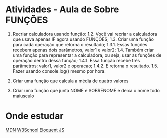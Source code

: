 # Atividades - Aula de Sobre FUNÇÕES

1. Recriar calculadora usando função:
  1.2. Você vai recriar a calculadora que usava apenas IF agora usando FUNÇÕES;
  1.3. Criar uma função para cada operação que retorna o resultado;
    1.3.1. Essas funções recebem apenas dois parâmetros, valor1 e valor2;
  1.4. Também criar uma função para representar a calculadora, ou seja, usar as funções de operação dentro dessa função;
    1.4.1. Essa função recebe três parâmetros: valor1, valor2 e operacao;
    1.4.2. E retorna o resultado.
  1.5. Fazer usando console.log() mesmo por hora.


2. Criar uma função que calcula a média de quatro valores


3. Criar uma função que junta NOME e SOBRENOME e deixa o nome todo maiusculo


# Onde estudar

[MDN](https://developer.mozilla.org/pt-BR/docs/Web/JavaScript/Guide/Functions)
[W3School](https://www.w3schools.com/js/js_functions.asp)
[Eloquent JS](https://eloquentjavascript.net/03_functions.html)
